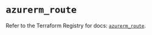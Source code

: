 # `azurerm_route`

Refer to the Terraform Registry for docs: [`azurerm_route`](https://registry.terraform.io/providers/hashicorp/azurerm/3.92.0/docs/resources/route).
